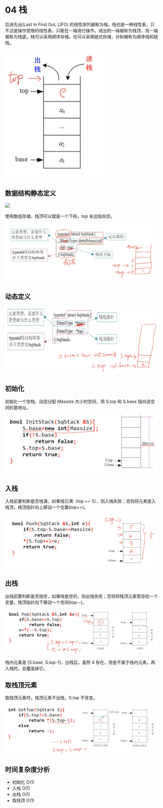 # 04 栈

后进先出(Last In First Out, LIFO) 的线性序列被称为栈。栈也是一种线性表，只不过是操作受限的线性表，只能在一端进行操作。进出的一端被称为栈顶，另一端被称为栈底。栈可以采用顺序存储，也可以采用链式存储，分别被称为顺序栈和链栈。

![](imgs/2022-02-23-20-54-33.png)

## 数据结构静态定义

![](imgs/2022-02-23-20-56-18.png)

使用数组存储，栈顶可以就是一个下标，top 永远指向空。

![](imgs/2022-02-23-20-58-26.png)

## 动态定义

![](imgs/2022-02-23-21-01-10.png)

## 初始化

初始化一个空栈，动态分配 Maxsize 大小的空间，用 S.top 和 S.base 指向该空间的基地址。

![](imgs/2022-02-23-21-01-58.png)

## 入栈

入栈前要判断是否栈满，如果栈已满（top == 5），则入栈失败；否则将元素放入栈顶，栈顶指针向上移动一个位置(top++)。

![](imgs/2022-02-23-21-03-15.png)

## 出栈

出栈前要判断是否栈空，如果栈是空的，则出栈失败；否则将栈顶元素暂存给一个变量，栈顶指针向下移动一个空间(top--)。

![](imgs/2022-02-23-21-06-55.png)

栈内元素是 [S.base, S.top-1]，出栈后，虽然 4 存在，但是不属于栈内元素，再入栈时，会覆盖掉它。

## 取栈顶元素

取栈顶元素时，栈顶元素不出栈，S.top 不改变。

![](imgs/2022-02-23-21-09-50.png)

## 时间复杂度分析

- 初始化 O(1)
- 入栈 O(1)
- 出栈 O(1)
- 取栈顶 O(1)